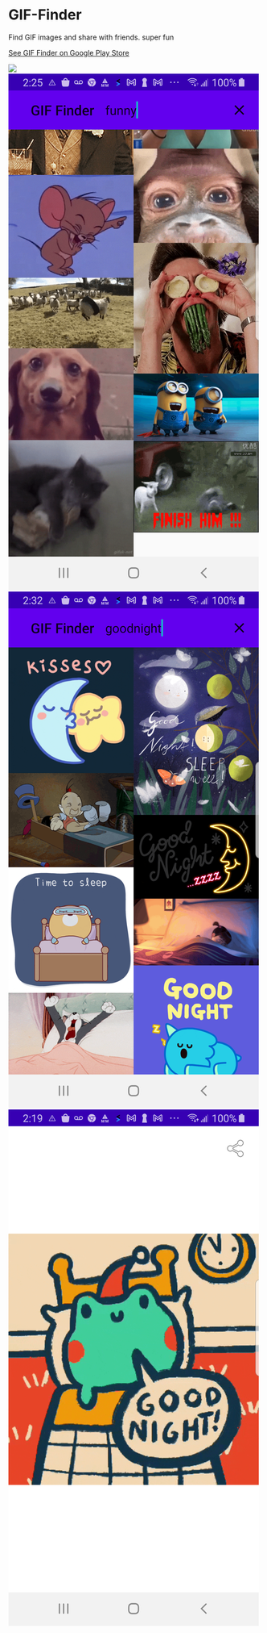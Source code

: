 # GIF-Finder
Find GIF images and share with friends.  super fun


[See GIF Finder on Google Play Store](https://play.google.com/store/apps/details?id=com.kk.android.fuzzy_waddle)


<img src="external/screenshot_main2.png"/>


<img src="external/screenshot_main4.png"/>


<img src="external/screenshot_main6.png"/>


<img src="external/screenshot_details2.png"/>
